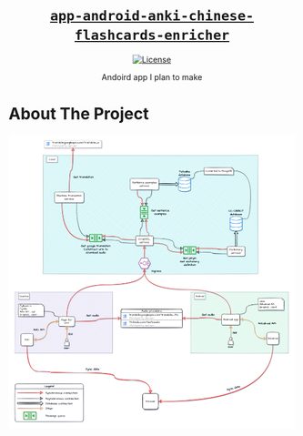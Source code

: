 <div align="center" markdown="1">

# [`app-android-anki-chinese-flashcards-enricher`][url-repo]

[![License][shield-license]][url-license]

Andoird app I plan to make

</div>

# About The Project

![overview]


<!-- relative links -->

[overview]: ./docs/diagrams/overview.jpg

<!-- project links -->

[url-repo]: https://github.com/shishifubing/app-android-anki-chinese-flashcards-enricher
[url-license]: https://github.com/shishifubing/app-android-anki-chinese-flashcards-enricher/blob/main/LICENSE

<!-- external links -->

<!-- shield links -->

[shield-license]: https://img.shields.io/github/license/shishifubing/app-android-anki-chinese-flashcards-enricher.svg?style=for-the-badge
